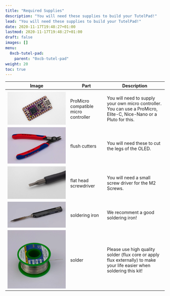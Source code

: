 ```yaml
---
title: "Required Supplies"
description: "You will need these supplies to build your TutelPad!"
lead: "You will need these supplies to build your TutelPad!"
date: 2020-11-17T19:48:27+01:00
lastmod: 2020-11-17T19:48:27+01:00
draft: false
images: []
menu:
  0xcb-tutel-pad:
    parent: "0xcb-tutel-pad"
weight: 20
toc: true
---
```


| Image                                  | Part                                 | Description                                                                                                           |
| -------------------------------------- | ------------------------------------ | --------------------------------------------------------------------------------------------------------------------- |
|                                        |                                      |                                                                                                                       |
| ![fpluto](pluto.jpg)                   | ProMicro compatible micro controller | You will need to supply your own micro controller. You can use a ProMicro, Elite-C, Nice-Nano or a Pluto for this.    |
| ![flush-cutters](flush-cutters.webp)   | flush cutters                        | You will need these to cut the legs of the OLED.                                                                      |
| ![flat-head](flat-head.jpg)            | flat head screwdriver                | You will need a small screw driver for the M2 Screws.                                                                 |
| ![soldering-iron](soldering-iron.webp) | soldering iron                       | We recomment a good soldering iron!                                                                                   |
| ![solder](solder.webp)                 | solder                               | Please use high quality solder (flux core or apply flux externally) to make your life easier when soldering this kit! |
